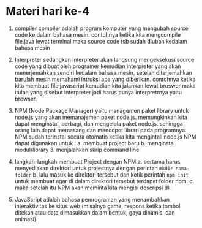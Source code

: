 # Materi hari ke-4

1. compiler
   compiler adalah program komputer yang mengubah source code ke dalam bahasa mesin.
   contohnya ketika kita mengcompile file.java lewat terminal maka source code tsb sudah diubah kedalam bahasa mesin

2. Interpreter
   sedangkan interpreter akan langsung mengeksekusi source code yang dibuat oleh programer kemudian interpreter yang akan menerjemahkan sendiri kedalam bahasa mesin, setelah diterjemahkan barulah mesin memahami intruksi apa yang diberikan.
   contohnya ketika kita membuat file javascript kemudian kita jalankan lewat broswer maka itulah yang disebut interpreter jadi harus punya interpretrnya yaitu browser.

3. NPM (Node Package Manager)
   yaitu managemen paket library untuk node.js yang akan memanajemen paket node.js. memungkinkan kita dapat menginstal, berbagi, dan mengelola paket node.js. sehingga orang lain dapat memasang dan mencopot librari pada programnya. NPM sudah terinstal secara otomatis ketika kita mengintall node.js
   NPM dapat digunakan untuk :
   a. membuat project baru
   b. menginstal modul/library 3. menjalankan skrip command line

4. langkah-langkah membuat Project dengan NPM
   a. pertama harus menyediakan direktori untuk projectnya dengan perintah `mkdir nama-folder`
   b. lalu masuk ke direktori tersebut dan ketik perintah `npm init` untuk membuat agar di dalam direktori tersebut terdapat folder npm.
   c. maka setelah itu NPM akan meminta kita mengisi descripsi dll.

5. JavaScript
   adalah bahasa pemrograman yang menambahkan interaktivitas ke situs web (misalnya game, respons ketika tombol ditekan atau data dimasukkan dalam bentuk, gaya dinamis, dan animasi).
